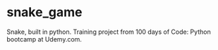 # snake_game

Snake, built in python. Training project from 100 days of Code: Python bootcamp at Udemy.com. 
